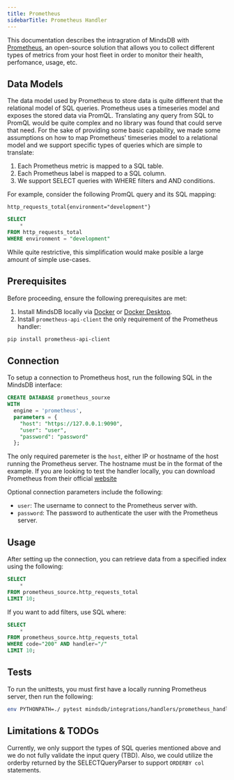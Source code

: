 ```yaml
---
title: Prometheus
sidebarTitle: Prometheus Handler
---
```


This documentation describes the intragration of MindsDB with [Prometheus](https://prometheus.io/), an open-source solution that allows you to collect different types of metrics from your host fleet in order to monitor their health, perfomance, usage, etc. 

## Data Models 
The data model used by Prometheus to store data is quite different that the relational model of SQL queries. Prometheus uses a timeseries model and exposes the stored data via PromQL. Translating any query from SQL to PromQL would be quite complex and no library was found that could serve that need. For the sake of providing some basic capability, we made some assumptions on how to map Prometheus' timeseries model to a relational model and we support specific types of queries which are simple to translate:

1. Each Prometheus metric is mapped to a SQL table.
2. Each Prometheus label is mapped to a SQL column. 
2. We support SELECT queries with WHERE filters and AND conditions. 

For example, consider the following PromQL query and its SQL mapping: 

```
http_requests_total{environment="development"}
```

```sql
SELECT
    *
FROM http_requests_total
WHERE environment = "development"
```

While quite restrictive, this simplification would make posible a large amount of simple use-cases. 

## Prerequisites

Before proceeding, ensure the following prerequisites are met:

1. Install MindsDB locally via [Docker](/setup/self-hosted/docker) or [Docker Desktop](/setup/self-hosted/docker-desktop).
2. Install ```prometheus-api-client``` the only requirement of the Prometheus handler: 

```bash 
pip install prometheus-api-client
```

## Connection
To setup a connection to Prometheus host, run the following SQL in the MindsDB interface: 

```sql
CREATE DATABASE prometheus_sourxe
WITH
  engine = 'prometheus',
  parameters = {
    "host": "https://127.0.0.1:9090",
    "user": "user",
    "password": "password"
  };
```

The only required paremeter is the `host`, either IP or hostname of the host running the Prometheus server. The hostname must be in the format of the example. If you are looking to test the handler locally, you can download Prometheus from their official [website](https://prometheus.io/download/)


Optional connection parameters include the following:

- `user`: The username to connect to the Prometheus server with.
- `password`: The password to authenticate the user with the Prometheus server.


## Usage

After setting up the connection, you can retrieve data from a specified index using the following:

```sql
SELECT 
    *
FROM prometheus_source.http_requests_total
LIMIT 10;
```

If you want to add filters, use SQL where:

```sql
SELECT 
    *
FROM prometheus_source.http_requests_total
WHERE code="200" AND handler="/"
LIMIT 10;
```

## Tests

To run the unittests, you must first have a locally running Prometheus server, then run the following: 

```bash
env PYTHONPATH=./ pytest mindsdb/integrations/handlers/prometheus_handler/tests/test_prometheus_handler.py
```

## Limitations & TODOs

Currently, we only support the types of SQL queries mentioned above and we do not fully validate the input query (TBD). 
Also, we could utilize the orderby returned by the SELECTQueryParser to support ```ORDERBY col``` statements. 